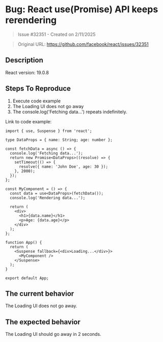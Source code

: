 # Bug: React use(Promise) API keeps rerendering

> Issue #32351 - Created on 2/11/2025

> Original URL: https://github.com/facebook/react/issues/32351

## Description

<!--
  Please provide a clear and concise description of what the bug is. Include
  screenshots if needed. Please test using the latest version of the relevant
  React packages to make sure your issue has not already been fixed.
-->

React version: 19.0.8

## Steps To Reproduce

1. Execute code example
2. The Loading UI does not go away
3. The console.log('Fetching data...') repeats indefinitely.

<!--
  Your bug will get fixed much faster if we can run your code and it doesn't
  have dependencies other than React. Issues without reproduction steps or
  code examples may be immediately closed as not actionable.
-->

Link to code example:
```
import { use, Suspense } from 'react';

type DataProps = { name: String; age: number };

const fetchData = async () => {
  console.log('Fetching data...');
  return new Promise<DataProps>((resolve) => {
    setTimeout(() => {
      resolve({ name: 'John Doe', age: 30 });
    }, 2000);
  });
};

const MyComponent = () => {
  const data = use<DataProps>(fetchData());
  console.log('Rendering data...');

  return (
    <div>
      <h1>{data.name}</h1>
      <p>Age: {data.age}</p>
    </div>
  );
};

function App() {
  return (
    <Suspense fallback={<div>Loading...</div>}>
      <MyComponent />
    </Suspense>
  );
}

export default App;
```
<!--
  Please provide a CodeSandbox (https://codesandbox.io/s/new), a link to a
  repository on GitHub, or provide a minimal code example that reproduces the
  problem. You may provide a screenshot of the application if you think it is
  relevant to your bug report. Here are some tips for providing a minimal
  example: https://stackoverflow.com/help/mcve.
-->

## The current behavior
The Loading UI does not go away.

## The expected behavior
The Loading UI should go away in 2 seconds.

